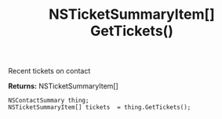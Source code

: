 ﻿---
uid: crmscript_ref_NSContactSummary_GetTickets
title: NSTicketSummaryItem[] GetTickets()
intellisense: NSContactSummary.GetTickets
keywords: NSContactSummary, GetTickets
so.topic: reference
---

Recent tickets on contact

**Returns:** NSTicketSummaryItem[]


```crmscript
NSContactSummary thing;
NSTicketSummaryItem[] tickets  = thing.GetTickets();
```


